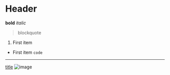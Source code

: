 # Header
**bold**
*italic*
> blockquote
1. First item
- First item
`code`
---
[title](https://www.stevens.edu/)
![image](https://github.com/stevexserrano/Design-6/assets/116859332/e26ecf91-35df-4ee7-b58e-ac94cb958c47)
